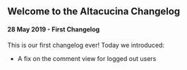 ## Welcome to the Altacucina Changelog

#### 28 May 2019 - **First Changelog**

This is our first changelog ever! Today we introduced:

* A fix on the comment view for logged out users
